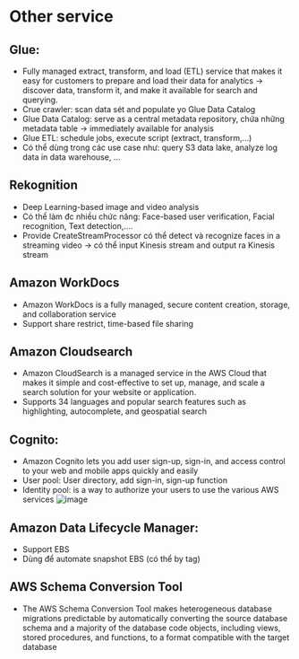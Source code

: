 # Other service

## Glue:
 - Fully managed extract, transform, and load (ETL) service that makes it easy for customers to prepare and load their data for analytics -> discover data, transform it, and make it available for search and querying.
 - Crue crawler: scan data sét and populate yo Glue Data Catalog
 - Glue Data Catalog: serve as a central metadata repository, chứa những metadata table -> immediately available for analysis
 - Glue ETL: schedule jobs, execute script (extract, transform,...)
 - Có thể dùng trong các use case như: query S3 data lake, analyze log data in data warehouse, ...
 
## Rekognition
 - Deep Learning-based image and video analysis
 - Có thể làm đc nhiều chức năng: Face-based user verification, Facial recognition, Text detection,....
 - Provide CreateStreamProcessor có thể detect và recognize faces in a streaming video -> có thể input Kinesis stream and output ra Kinesis stream

## Amazon WorkDocs
  - Amazon WorkDocs is a fully managed, secure content creation, storage, and collaboration service
  - Support share restrict, time-based file sharing

## Amazon Cloudsearch
  - Amazon CloudSearch is a managed service in the AWS Cloud that makes it simple and cost-effective to set up, manage, and scale a search solution for your website or application.
  - Supports 34 languages and popular search features such as highlighting, autocomplete, and geospatial search
## Cognito:
  - Amazon Cognito lets you add user sign-up, sign-in, and access control to your web and mobile apps quickly and easily
  - User pool: User directory, add sign-in, sign-up function
  - Identity pool: is a way to authorize your users to use the various AWS services
  ![image](https://user-images.githubusercontent.com/40649408/71245401-f05d6180-2357-11ea-95b3-73422a99e703.png)

## Amazon Data Lifecycle Manager:
  - Support EBS
  - Dùng để automate snapshot EBS (có thể by tag)

## AWS Schema Conversion Tool
  - The AWS Schema Conversion Tool makes heterogeneous database migrations predictable by automatically converting the source database schema and a majority of the database code objects, including views, stored procedures, and functions, to a format compatible with the target database
  
